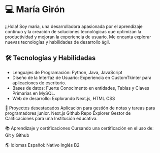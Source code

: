 # 💻 María Girón 

¡¡Hola! Soy maria, una desarrolladora apasionada por el aprendizaje contínuo y la creación de soluciones tecnológicas que optimizan la productividad y mejoran la experiencia de usuario. 
Me encanta explorar nuevas tecnologías y habilidades de desarrollo ágil.

## 🛠️ Tecnologías y Habilidadas
- Lenguajes de Programación: Python, Java, JavaScript
- Diseño de la Interfaz de Usuario: Experiencia en CustomTkinter para aplicaciones de escritorio.
- Bases de datos: Fuerte Conocimento en entidades, Tablas y Claves Primarias en MySQL.
- Web de desarrollo: Explorando Next.js, HTML  CSS

 🚀 Proyectos desestacados
Aplicación para gestión de notas y tareas para programadores junior.
Next.js Github Repo Explorer
Gestor de Calificaciones para una Institución educativa.

 📚 Aprendizaje y certificaciones
Cursando una certificación en el uso de:
Git y Github

 🌎 Idiomas
Español: Nativo
Inglés B2

  
  







